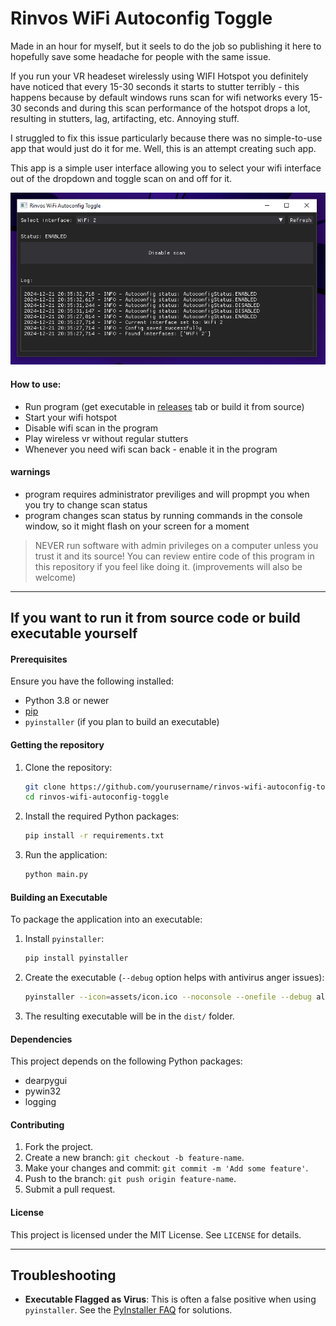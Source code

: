 # Rinvos WiFi Autoconfig Toggle
Made in an hour for myself, but it seels to do the job so publishing it here to hopefully save some headache for people with the same issue.

If you run your VR headeset wirelessly using WIFI Hotspot you definitely have noticed that every 15-30 seconds it starts to stutter terribly - this happens because by default windows runs scan for wifi networks every 15-30 seconds and during this scan performance of the hotspot drops a lot, resulting
in stutters, lag, artifacting, etc. Annoying stuff. 

I struggled to fix this issue particularly because there was no simple-to-use app that would just do it for me. 
Well, this is an attempt creating such app.

This app is a simple user interface allowing you to select your wifi interface out of the dropdown and toggle scan on and off for it. 

![App GUI](assets/ProgramScreenshot.png)

#### How to use:
- Run program (get executable in [releases](https://github.com/neongm/wifi-scan-toggle-gui/releases) tab or build it from source)
- Start your wifi hotspot
- Disable wifi scan in the program
- Play wireless vr without regular stutters
- Whenever you need wifi scan back - enable it in the program

#### warnings
- program requires administrator previliges and will propmpt you when you try to change scan status
- program changes scan status by running commands in the console window, so it might flash on your screen for a moment

> NEVER run software with admin privileges on a computer unless you trust it and its source! You can review entire code of this program in this repository if you feel like doing it. (improvements will also be welcome)




-----
## If you want to run it from source code or build executable yourself


#### Prerequisites
Ensure you have the following installed:
- Python 3.8 or newer
- [pip](https://pip.pypa.io/en/stable/)
- `pyinstaller` (if you plan to build an executable)

#### Getting the repository
1. Clone the repository:
   ```bash
   git clone https://github.com/yourusername/rinvos-wifi-autoconfig-toggle.git
   cd rinvos-wifi-autoconfig-toggle
   ```

2. Install the required Python packages:
   ```bash
   pip install -r requirements.txt
   ```

3. Run the application:
   ```bash
   python main.py
   ```


#### Building an Executable
To package the application into an executable:
1. Install `pyinstaller`:
   ```bash
   pip install pyinstaller
   ```
2. Create the executable (`--debug` option helps with antivirus anger issues):
   ```bash
   pyinstaller --icon=assets/icon.ico --noconsole --onefile --debug all main.py
   ```
3. The resulting executable will be in the `dist/` folder.


#### Dependencies
This project depends on the following Python packages:
- dearpygui
- pywin32
- logging

#### Contributing
1. Fork the project.
2. Create a new branch: `git checkout -b feature-name`.
3. Make your changes and commit: `git commit -m 'Add some feature'`.
4. Push to the branch: `git push origin feature-name`.
5. Submit a pull request.

#### License

This project is licensed under the MIT License. See `LICENSE` for details.

---

## Troubleshooting

- **Executable Flagged as Virus**: This is often a false positive when using `pyinstaller`. See the [PyInstaller FAQ](https://pyinstaller.org/en/stable/faq.html) for solutions.

